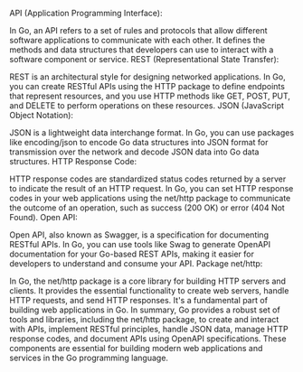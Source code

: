 API (Application Programming Interface):

In Go, an API refers to a set of rules and protocols that allow different software applications to communicate with each other. It defines the methods and data structures that developers can use to interact with a software component or service.
REST (Representational State Transfer):

REST is an architectural style for designing networked applications. In Go, you can create RESTful APIs using the HTTP package to define endpoints that represent resources, and you use HTTP methods like GET, POST, PUT, and DELETE to perform operations on these resources.
JSON (JavaScript Object Notation):

JSON is a lightweight data interchange format. In Go, you can use packages like encoding/json to encode Go data structures into JSON format for transmission over the network and decode JSON data into Go data structures.
HTTP Response Code:

HTTP response codes are standardized status codes returned by a server to indicate the result of an HTTP request. In Go, you can set HTTP response codes in your web applications using the net/http package to communicate the outcome of an operation, such as success (200 OK) or error (404 Not Found).
Open API:

Open API, also known as Swagger, is a specification for documenting RESTful APIs. In Go, you can use tools like Swag to generate OpenAPI documentation for your Go-based REST APIs, making it easier for developers to understand and consume your API.
Package net/http:

In Go, the net/http package is a core library for building HTTP servers and clients. It provides the essential functionality to create web servers, handle HTTP requests, and send HTTP responses. It's a fundamental part of building web applications in Go.
In summary, Go provides a robust set of tools and libraries, including the net/http package, to create and interact with APIs, implement RESTful principles, handle JSON data, manage HTTP response codes, and document APIs using OpenAPI specifications. These components are essential for building modern web applications and services in the Go programming language.